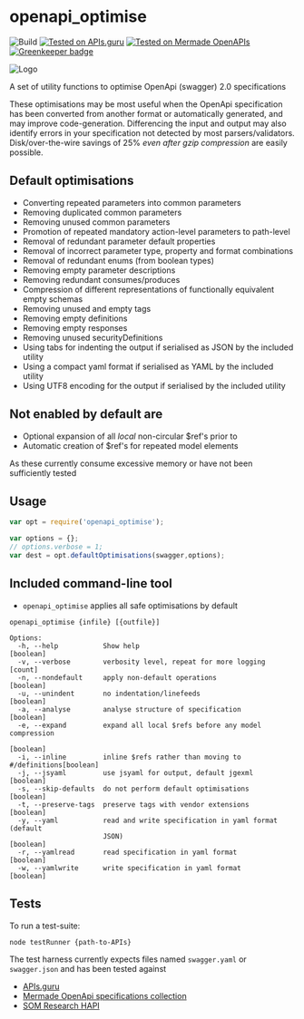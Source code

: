 # openapi_optimise

![Build](https://img.shields.io/travis/Mermade/openapi_optimise.svg) [![Tested on APIs.guru](https://api.apis.guru/badges/tested_on.svg)](https://APIs.guru)
[![Tested on Mermade OpenAPIs](https://img.shields.io/badge/Additional%20Specs-882-brightgreen.svg)](https://github.com/mermade/openapi_specifications)
[![Greenkeeper badge](https://badges.greenkeeper.io/Mermade/openapi_optimise.svg)](https://greenkeeper.io/)

![Logo](https://mermade.github.io/openapi_optimise/logo.png)

A set of utility functions to optimise OpenApi (swagger) 2.0 specifications

These optimisations may be most useful when the OpenApi specification has been converted from another format or
automatically generated, and may improve code-generation. Differencing the input and output may also identify
errors in your specification not detected by most parsers/validators. Disk/over-the-wire savings of 25%
*even after gzip compression* are easily possible.

## Default optimisations

* Converting repeated parameters into common parameters
* Removing duplicated common parameters
* Removing unused common parameters
* Promotion of repeated mandatory action-level parameters to path-level
* Removal of redundant parameter default properties
* Removal of incorrect parameter type, property and format combinations
* Removal of redundant enums (from boolean types)
* Removing empty parameter descriptions
* Removing redundant consumes/produces
* Compression of different representations of functionally equivalent empty schemas
* Removing unused and empty tags
* Removing empty definitions
* Removing empty responses
* Removing unused securityDefinitions
* Using tabs for indenting the output if serialised as JSON by the included utility
* Using a compact yaml format if serialised as YAML by the included utility
* Using UTF8 encoding for the output if serialised by the included utility

## Not enabled by default are

* Optional expansion of all *local* non-circular $ref's prior to
* Automatic creation of $ref's for repeated model elements

As these currently consume excessive memory or have not been sufficiently tested

## Usage

```javascript
var opt = require('openapi_optimise');

var options = {};
// options.verbose = 1;
var dest = opt.defaultOptimisations(swagger,options);
```

## Included command-line tool

* `openapi_optimise` applies all safe optimisations by default

```
openapi_optimise {infile} [{outfile}]

Options:
  -h, --help           Show help                                       [boolean]
  -v, --verbose        verbosity level, repeat for more logging          [count]
  -n, --nondefault     apply non-default operations                    [boolean]
  -u, --unindent       no indentation/linefeeds                        [boolean]
  -a, --analyse        analyse structure of specification              [boolean]
  -e, --expand         expand all local $refs before any model compression
                                                                       [boolean]
  -i, --inline         inline $refs rather than moving to #/definitions[boolean]
  -j, --jsyaml         use jsyaml for output, default jgexml           [boolean]
  -s, --skip-defaults  do not perform default optimisations            [boolean]
  -t, --preserve-tags  preserve tags with vendor extensions            [boolean]
  -y, --yaml           read and write specification in yaml format (default
                       JSON)                                           [boolean]
  -r, --yamlread       read specification in yaml format               [boolean]
  -w, --yamlwrite      write specification in yaml format              [boolean]
```

## Tests

To run a test-suite:

```
node testRunner {path-to-APIs}
```

The test harness currently expects files named `swagger.yaml` or `swagger.json` and has been tested against

* [APIs.guru](https://github.com/APIs-guru/openapi-directory)
* [Mermade OpenApi specifications collection](https://github.com/mermade/openapi_specifications)
* [SOM Research HAPI](https://github.com/som-research/hapi)

